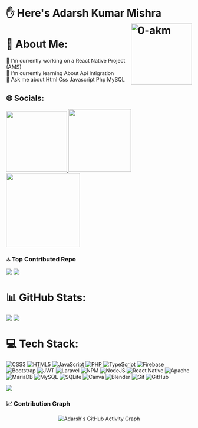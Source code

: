 # ✋ Here's Adarsh Kumar Mishra  <img src="https://komarev.com/ghpvc/?username=01-akm&label=Profile%20views&color=0e75b6&style=flat" alt="0-akm" align="right" width="165"/>
# 💫 About Me:
🔭 I’m currently working on a React Native Project (AMS) <br>🌱 I’m currently learning About Api Intigration <br>💬 Ask me about Html Css Javascript Php MySQL <br>



## 🌐 Socials:
<a href="https://linkedin.com/in/01-akm">
  <img src="https://img.shields.io/badge/LinkedIn-%230077B5.svg?logo=linkedin&logoColor=white" width="165"/>
</a>
<a href="mailto:kraadi4941@gmail.com">
  <img src="https://img.shields.io/badge/Email-D14836?logo=gmail&logoColor=white" width="170"/>
</a>
<a href="https://discord.com/users/01-akm">
  <img src="https://img.shields.io/badge/Discord-%237289DA.svg?logo=discord&logoColor=white" width="200"/>
</a>

### 🔝 Top Contributed Repo
![](https://github-contributor-stats.vercel.app/api?username=01-akm&limit=5&theme=dark&combine_all_yearly_contributions=true)
![](https://github-readme-stats.vercel.app/api/top-langs/?username=01-akm&theme=dark&hide_border=false&include_all_commits=true&count_private=true&layout=compact)





# 📊 GitHub Stats:
![](https://nirzak-streak-stats.vercel.app/?user=01-akm&theme=dark&hide_border=false)
![](https://github-readme-stats.vercel.app/api?username=01-akm&theme=dark&hide_border=false&include_all_commits=true&count_private=true)


# 💻 Tech Stack:
![CSS3](https://img.shields.io/badge/css3-%231572B6.svg?style=flat&logo=css3&logoColor=white) ![HTML5](https://img.shields.io/badge/html5-%23E34F26.svg?style=flat&logo=html5&logoColor=white) ![JavaScript](https://img.shields.io/badge/javascript-%23323330.svg?style=flat&logo=javascript&logoColor=%23F7DF1E) ![PHP](https://img.shields.io/badge/php-%23777BB4.svg?style=flat&logo=php&logoColor=white) ![TypeScript](https://img.shields.io/badge/typescript-%23007ACC.svg?style=flat&logo=typescript&logoColor=white) ![Firebase](https://img.shields.io/badge/firebase-%23039BE5.svg?style=flat&logo=firebase) ![Bootstrap](https://img.shields.io/badge/bootstrap-%238511FA.svg?style=flat&logo=bootstrap&logoColor=white) ![JWT](https://img.shields.io/badge/JWT-black?style=flat&logo=JSON%20web%20tokens) ![Laravel](https://img.shields.io/badge/laravel-%23FF2D20.svg?style=flat&logo=laravel&logoColor=white) ![NPM](https://img.shields.io/badge/NPM-%23CB3837.svg?style=flat&logo=npm&logoColor=white) ![NodeJS](https://img.shields.io/badge/node.js-6DA55F?style=flat&logo=node.js&logoColor=white) ![React Native](https://img.shields.io/badge/react_native-%2320232a.svg?style=flat&logo=react&logoColor=%2361DAFB) ![Apache](https://img.shields.io/badge/apache-%23D42029.svg?style=flat&logo=apache&logoColor=white) ![MariaDB](https://img.shields.io/badge/MariaDB-003545?style=flat&logo=mariadb&logoColor=white) ![MySQL](https://img.shields.io/badge/mysql-4479A1.svg?style=flat&logo=mysql&logoColor=white) ![SQLite](https://img.shields.io/badge/sqlite-%2307405e.svg?style=flat&logo=sqlite&logoColor=white) ![Canva](https://img.shields.io/badge/Canva-%2300C4CC.svg?style=flat&logo=Canva&logoColor=white) ![Blender](https://img.shields.io/badge/blender-%23F5792A.svg?style=flat&logo=blender&logoColor=white) ![Git](https://img.shields.io/badge/git-%23F05033.svg?style=flat&logo=git&logoColor=white) ![GitHub](https://img.shields.io/badge/github-%23121011.svg?style=flat&logo=github&logoColor=white)


[![](https://visitcount.itsvg.in/api?id=01-akm&icon=0&color=0)](https://visitcount.itsvg.in)

### 📈 Contribution Graph

<p align="center">
  <img src="https://github-readme-activity-graph.vercel.app/graph?username=01-akm&theme=react-dark&area=true&hide_border=false" alt="Adarsh's GitHub Activity Graph" />
</p>
